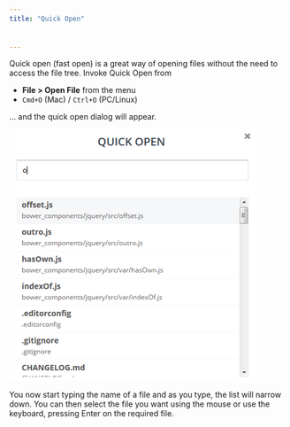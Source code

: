 ```yaml
---
title: "Quick Open"


---
```


Quick open (fast open) is a great way of opening files without the need to access the file tree. Invoke Quick Open from

- **File > Open File** from the menu
- `Cmd+O` (Mac) / `Ctrl+O` (PC/Linux)

... and the quick open dialog will appear.

<img alt="Quick Open" src="/img/quick-open.png" class="simple"/>

You now start typing the name of a file and as you type, the list will narrow down. You can then select the file you want using the mouse or use the keyboard, pressing Enter on the required file.
